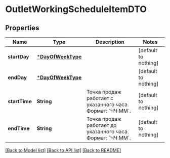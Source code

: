 # OutletWorkingScheduleItemDTO


## Properties
Name | Type | Description | Notes
------------ | ------------- | ------------- | -------------
**startDay** | [***DayOfWeekType**](DayOfWeekType.md) |  | [default to nothing]
**endDay** | [***DayOfWeekType**](DayOfWeekType.md) |  | [default to nothing]
**startTime** | **String** | Точка продаж работает c указанного часа.  Формат: &#x60;ЧЧ:ММ&#x60;.  | [default to nothing]
**endTime** | **String** | Точка продаж работает до указанного часа.  Формат: &#x60;ЧЧ:ММ&#x60;.  | [default to nothing]


[[Back to Model list]](../README.md#models) [[Back to API list]](../README.md#api-endpoints) [[Back to README]](../README.md)


